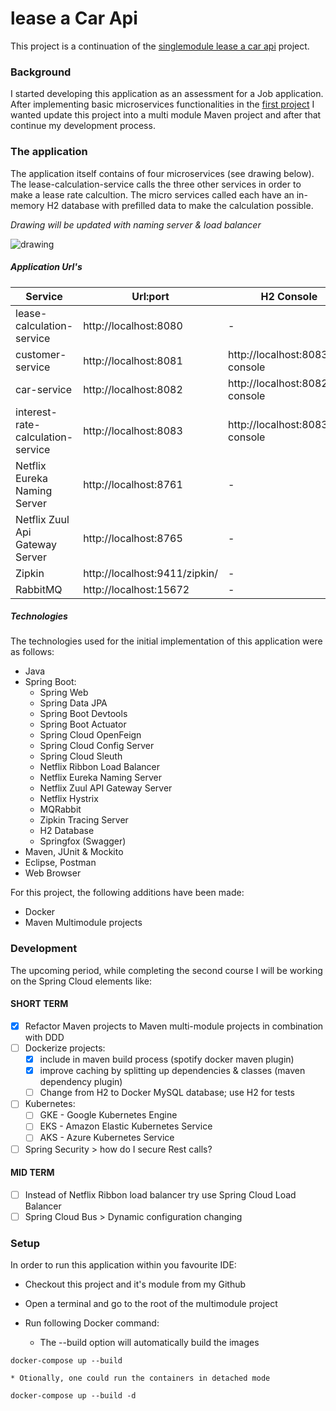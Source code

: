 # lease a Car Api

This project is a continuation of the [singlemodule lease a car api](https://github.com/hakktastic/lease-a-car-api/tree/main/singlemodule-lease-a-car-api) project. 

### Background
I started developing this application as an assessment for a Job application. 
After implementing basic microservices functionalities in the [first project](https://github.com/hakktastic/lease-a-car-api/tree/main/singlemodule-lease-a-car-api) 
I wanted update this project into a multi module Maven project and after that continue my development process.

### The application
The application itself contains of four microservices (see drawing below). The lease-calculation-service calls the three other services in order to make a lease rate calcultion. The micro services called each have an in-memory H2 database with prefilled data to make the calculation possible. 

*Drawing will be updated with naming server & load balancer*

![drawing](https://github.com/hakktastic/lease-a-car-api/blob/main/singlemodule-lease-a-car-api/Drawing.jpg) 

##### Application Url's

Service | Url:port | H2 Console | API Documentation
------------ | ------------- | -------------  | -------------
lease-calculation-service | http://localhost:8080 | - | http://localhost:8080/swagger-ui/#/lease-calculation-controller
customer-service | http://localhost:8081 | http://localhost:8083/h2-console | http://localhost:8081/swagger-ui/#/customer-controller
car-service | http://localhost:8082 | http://localhost:8082/h2-console | http://localhost:8082/swagger-ui/#/car-controller
interest-rate-calculation-service | http://localhost:8083 | http://localhost:8083/h2-console | http://localhost:8083/swagger-ui/#/interest-rate-controller
Netflix Eureka Naming Server | http://localhost:8761 | - | -
Netflix Zuul Api Gateway Server | http://localhost:8765 | - | -
Zipkin  | http://localhost:9411/zipkin/ | - | -
RabbitMQ | http://localhost:15672 | - | -

##### Technologies
The technologies used for the initial implementation of this application were as follows:

* Java
* Spring Boot:
  * Spring Web
  * Spring Data JPA
  * Spring Boot Devtools
  * Spring Boot Actuator
  * Spring Cloud OpenFeign
  * Spring Cloud Config Server
  * Spring Cloud Sleuth
  * Netflix Ribbon Load Balancer
  * Netflix Eureka Naming Server
  * Netflix Zuul API Gateway Server
  * Netflix Hystrix
  * MQRabbit
  * Zipkin Tracing Server
  * H2 Database
  * Springfox (Swagger)
* Maven, JUnit & Mockito
* Eclipse, Postman
* Web Browser

For this project, the following additions have been made:
* Docker
* Maven Multimodule projects

### Development
The upcoming period, while completing the second course I will be working on the Spring Cloud elements like: 

#### SHORT TERM
- [x] Refactor Maven projects to Maven multi-module projects in combination with DDD
- [ ] Dockerize projects:
	- [x] include in maven build process (spotify docker maven plugin)
	- [x] improve caching by splitting up dependencies & classes (maven dependency plugin)
	- [ ] Change from H2 to Docker MySQL database; use H2 for tests
- [ ] Kubernetes:
	- [ ] GKE - Google Kubernetes Engine
	- [ ] EKS - Amazon Elastic Kubernetes Service
	- [ ] AKS - Azure Kubernetes Service
- [ ] Spring Security > how do I secure Rest calls?

#### MID TERM
- [ ] Instead of Netflix Ribbon load balancer try use Spring Cloud Load Balancer
- [ ] Spring Cloud Bus > Dynamic configuration changing

### Setup
In order to run this application within you favourite IDE:

* Checkout this project and it's module from my Github
* Open a terminal and go to the root of the multimodule project

* Run following Docker command:
	* The --build option will automatically build the images
```
docker-compose up --build
```
	* Otionally, one could run the containers in detached mode
```
docker-compose up --build -d
```	
